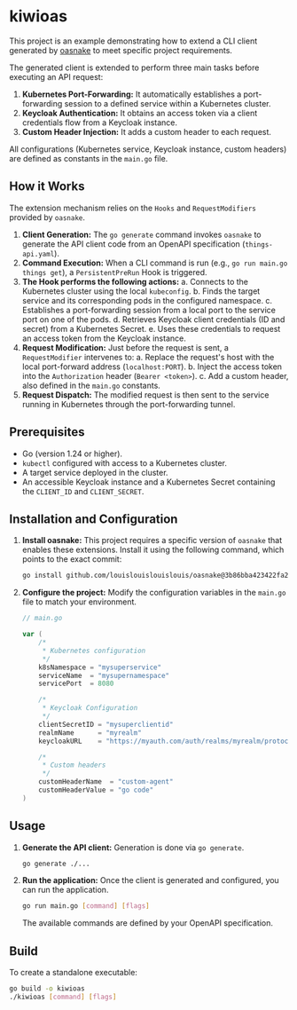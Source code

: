 # kiwioas

This project is an example demonstrating how to extend a CLI client generated by [oasnake](https://github.com/louislouislouislouis/oasnake) to meet specific project requirements.

The generated client is extended to perform three main tasks before executing an API request:

1. **Kubernetes Port-Forwarding:** It automatically establishes a port-forwarding session to a defined service within a Kubernetes cluster.
2. **Keycloak Authentication:** It obtains an access token via a client credentials flow from a Keycloak instance.
3. **Custom Header Injection:** It adds a custom header to each request.

All configurations (Kubernetes service, Keycloak instance, custom headers) are defined as constants in the `main.go` file.

## How it Works

The extension mechanism relies on the `Hooks` and `RequestModifiers` provided by `oasnake`.

1. **Client Generation:** The `go generate` command invokes `oasnake` to generate the API client code from an OpenAPI specification (`things-api.yaml`).
2. **Command Execution:** When a CLI command is run (e.g., `go run main.go things get`), a `PersistentPreRun` Hook is triggered.
3. **The Hook performs the following actions:**
    a. Connects to the Kubernetes cluster using the local `kubeconfig`.
    b. Finds the target service and its corresponding pods in the configured namespace.
    c. Establishes a port-forwarding session from a local port to the service port on one of the pods.
    d. Retrieves Keycloak client credentials (ID and secret) from a Kubernetes Secret.
    e. Uses these credentials to request an access token from the Keycloak instance.
4. **Request Modification:** Just before the request is sent, a `RequestModifier` intervenes to:
    a. Replace the request's host with the local port-forward address (`localhost:PORT`).
    b. Inject the access token into the `Authorization` header (`Bearer <token>`).
    c. Add a custom header, also defined in the `main.go` constants.
5. **Request Dispatch:** The modified request is then sent to the service running in Kubernetes through the port-forwarding tunnel.

## Prerequisites

- Go (version 1.24 or higher).
- `kubectl` configured with access to a Kubernetes cluster.
- A target service deployed in the cluster.
- An accessible Keycloak instance and a Kubernetes Secret containing the `CLIENT_ID` and `CLIENT_SECRET`.

## Installation and Configuration

1. **Install oasnake:**
    This project requires a specific version of `oasnake` that enables these extensions. Install it using the following command, which points to the exact commit:

    ```sh
    go install github.com/louislouislouislouis/oasnake@3b86bba423422fa29e7a7e0554e52a44aa68f322
    ```

2. **Configure the project:**
    Modify the configuration variables in the `main.go` file to match your environment.

    ```go
    // main.go

    var (
        /*
         * Kubernetes configuration
         */
        k8sNamespace = "mysuperservice"
        serviceName  = "mysupernamespace"
        servicePort  = 8080

        /*
         * Keycloak Configuration
         */
        clientSecretID = "mysuperclientid"
        realmName      = "myrealm"
        keycloakURL    = "https://myauth.com/auth/realms/myrealm/protocol/openid-connect/token"

        /*
         * Custom headers
         */
        customHeaderName  = "custom-agent"
        customHeaderValue = "go code"
    )
    ```

## Usage

1. **Generate the API client:**
    Generation is done via `go generate`.

    ```sh
    go generate ./...
    ```

2. **Run the application:**
    Once the client is generated and configured, you can run the application.

    ```sh
    go run main.go [command] [flags]
    ```

    The available commands are defined by your OpenAPI specification.

## Build

To create a standalone executable:

```sh
go build -o kiwioas
./kiwioas [command] [flags]
```
